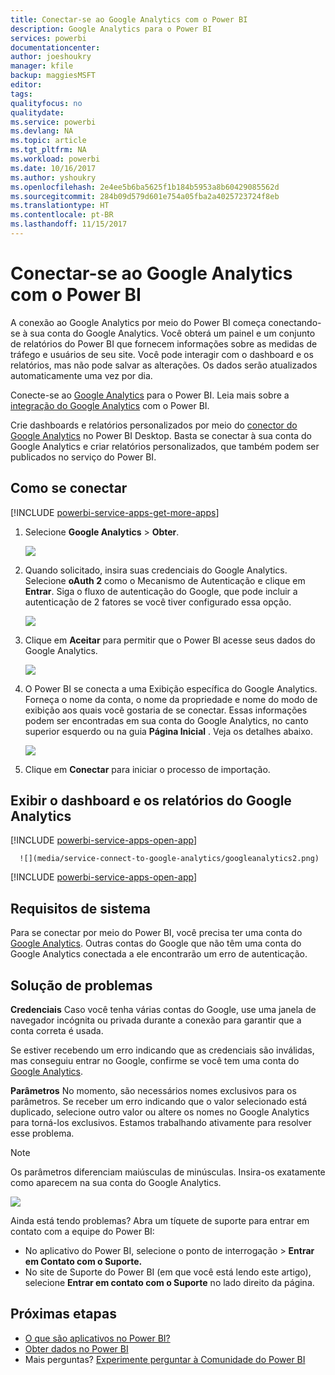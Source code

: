 ```yaml
---
title: Conectar-se ao Google Analytics com o Power BI
description: Google Analytics para o Power BI
services: powerbi
documentationcenter: 
author: joeshoukry
manager: kfile
backup: maggiesMSFT
editor: 
tags: 
qualityfocus: no
qualitydate: 
ms.service: powerbi
ms.devlang: NA
ms.topic: article
ms.tgt_pltfrm: NA
ms.workload: powerbi
ms.date: 10/16/2017
ms.author: yshoukry
ms.openlocfilehash: 2e4ee5b6ba5625f1b184b5953a8b60429085562d
ms.sourcegitcommit: 284b09d579d601e754a05fba2a4025723724f8eb
ms.translationtype: HT
ms.contentlocale: pt-BR
ms.lasthandoff: 11/15/2017
---
```

# <a name="connect-to-google-analytics-with-power-bi"></a>Conectar-se ao Google Analytics com o Power BI
A conexão ao Google Analytics por meio do Power BI começa conectando-se à sua conta do Google Analytics. Você obterá um painel e um conjunto de relatórios do Power BI que fornecem informações sobre as medidas de tráfego e usuários de seu site. Você pode interagir com o dashboard e os relatórios, mas não pode salvar as alterações. Os dados serão atualizados automaticamente uma vez por dia.

Conecte-se ao [Google Analytics](https://app.powerbi.com/getdata/services/google-analytics) para o Power BI. Leia mais sobre a [integração do Google Analytics](https://powerbi.microsoft.com/integrations/google-analytics) com o Power BI.

Crie dashboards e relatórios personalizados por meio do [conector do Google Analytics](service-google-analytics-connector.md) no Power BI Desktop. Basta se conectar à sua conta do Google Analytics e criar relatórios personalizados, que também podem ser publicados no serviço do Power BI.

## <a name="how-to-connect"></a>Como se conectar
[!INCLUDE [powerbi-service-apps-get-more-apps](./includes/powerbi-service-apps-get-more-apps.md)]

1. Selecione **Google Analytics** \> **Obter**.
   
   ![](media/service-connect-to-google-analytics/ga.png)
2. Quando solicitado, insira suas credenciais do Google Analytics. Selecione **oAuth 2** como o Mecanismo de Autenticação e clique em **Entrar**. Siga o fluxo de autenticação do Google, que pode incluir a autenticação de 2 fatores se você tiver configurado essa opção.
   
   ![](media/service-connect-to-google-analytics/creds.png)
3. Clique em **Aceitar** para permitir que o Power BI acesse seus dados do Google Analytics.
   
   ![](media/service-connect-to-google-analytics/googleanalytics.png)
4. O Power BI se conecta a uma Exibição específica do Google Analytics. Forneça o nome da conta, o nome da propriedade e nome do modo de exibição aos quais você gostaria de se conectar. Essas informações podem ser encontradas em sua conta do Google Analytics, no canto superior esquerdo ou na guia **Página Inicial** . Veja os detalhes abaixo. 
   
   ![](media/service-connect-to-google-analytics/params2.png)
5. Clique em **Conectar** para iniciar o processo de importação. 

## <a name="view-the-google-analytics-dashboard-and-reports"></a>Exibir o dashboard e os relatórios do Google Analytics
[!INCLUDE [powerbi-service-apps-open-app](./includes/powerbi-service-apps-open-app.md)]

      ![](media/service-connect-to-google-analytics/googleanalytics2.png)

[!INCLUDE [powerbi-service-apps-open-app](./includes/powerbi-service-apps-what-now.md)]

## <a name="system-requirements"></a>Requisitos de sistema
Para se conectar por meio do Power BI, você precisa ter uma conta do [Google Analytics](https://www.google.com/analytics/). Outras contas do Google que não têm uma conta do Google Analytics conectada a ele encontrarão um erro de autenticação.

## <a name="troubleshooting"></a>Solução de problemas
**Credenciais** Caso você tenha várias contas do Google, use uma janela de navegador incógnita ou privada durante a conexão para garantir que a conta correta é usada.

Se estiver recebendo um erro indicando que as credenciais são inválidas, mas conseguiu entrar no Google, confirme se você tem uma conta do [Google Analytics](https://www.google.com/analytics/).

**Parâmetros** No momento, são necessários nomes exclusivos para os parâmetros. Se receber um erro indicando que o valor selecionado está duplicado, selecione outro valor ou altere os nomes no Google Analytics para torná-los exclusivos. Estamos trabalhando ativamente para resolver esse problema.

>[!NOTE]
>Os parâmetros diferenciam maiúsculas de minúsculas. Insira-os exatamente como aparecem na sua conta do Google Analytics.

![](media/service-connect-to-google-analytics/pbi_googleanalytics1.png)

Ainda está tendo problemas? Abra um tíquete de suporte para entrar em contato com a equipe do Power BI:

* No aplicativo do Power BI, selecione o ponto de interrogação \> **Entrar em Contato com o Suporte.**
* No site de Suporte do Power BI (em que você está lendo este artigo), selecione **Entrar em contato com o Suporte** no lado direito da página.

## <a name="next-steps"></a>Próximas etapas
* [O que são aplicativos no Power BI?](service-install-use-apps.md)
* [Obter dados no Power BI](service-get-data.md)
* Mais perguntas? [Experimente perguntar à Comunidade do Power BI](http://community.powerbi.com/)

